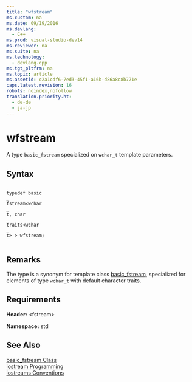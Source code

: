 ```yaml
---
title: "wfstream"
ms.custom: na
ms.date: 09/19/2016
ms.devlang: 
  - C++
ms.prod: visual-studio-dev14
ms.reviewer: na
ms.suite: na
ms.technology: 
  - devlang-cpp
ms.tgt_pltfrm: na
ms.topic: article
ms.assetid: c2a1cdf6-7ed3-45f1-a16b-d86a8c8b771e
caps.latest.revision: 16
robots: noindex,nofollow
translation.priority.ht: 
  - de-de
  - ja-jp
---
```

# wfstream
A type `basic_fstream` specialized on `wchar_t` template parameters.  
  
## Syntax  
  
```  
  
typedef basic  
_  
fstream<wchar  
_  
t, char  
_  
traits<wchar  
_  
t> > wfstream;  
  
```  
  
## Remarks  
 The type is a synonym for template class [basic_fstream](../vs140/basic_fstream-Class.md), specialized for elements of type `wchar_t` with default character traits.  
  
## Requirements  
 **Header:** <fstream\>  
  
 **Namespace:** std  
  
## See Also  
 [basic_fstream Class](../vs140/basic_fstream-Class.md)   
 [iostream Programming](../vs140/iostream-Programming.md)   
 [iostreams Conventions](../vs140/iostreams-Conventions.md)